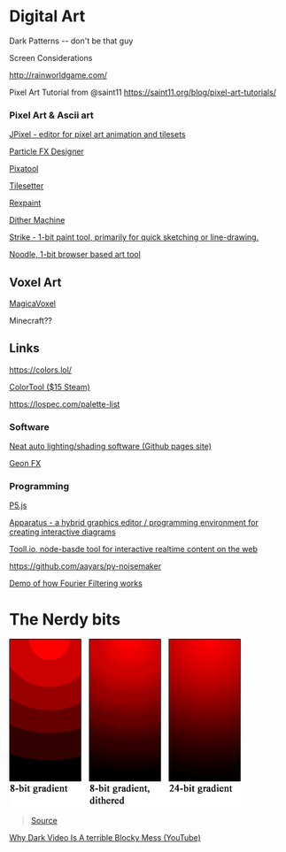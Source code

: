 # Digital Art

Dark Patterns -- don't be that guy

Screen Considerations

http://rainworldgame.com/

Pixel Art Tutorial from @saint11 https://saint11.org/blog/pixel-art-tutorials/

### Pixel Art & Ascii art

[JPixel - editor for pixel art animation and tilesets](https://emad.itch.io/jpixel)

[Particle FX Designer](https://codemanu.itch.io/particle-fx-designer)

[Pixatool](https://kronbits.itch.io/pixatool)

[Tilesetter](https://www.tilesetter.org)

[Rexpaint](https://kyzrati.itch.io/rexpaint)

[Dither Machine](https://lunarlabs.itch.io/dither-machine)

[Strike - 1-bit paint tool, primarily for quick sketching or line-drawing.](https://amorphous.itch.io/strike)

[Noodle, 1-bit browser based art tool](https://github.com/hundredrabbits/Noodle)

## Voxel Art

[MagicaVoxel](https://ephtracy.github.io#ss-carousel_ss)

Minecraft??

## Links

https://colors.lol/

[ColorTool ($15 Steam)](https://store.steampowered.com/app/948220/ColorTool/)

https://lospec.com/palette-list

### Software

[Neat auto lighting/shading software (Github pages site)](https://lllyasviel.github.io/PaintingLight/)

[Geon FX](https://nod.itch.io/geon-fx)

### Programming

[P5.js](https://p5js.org/)

[Apparatus - a hybrid graphics editor / programming environment for creating interactive diagrams](https://github.com/cdglabs/apparatus)

[Tooll.io, node-basde tool for interactive realtime content on the web](http://tooll.io/)

https://github.com/aayars/py-noisemaker

[Demo of how Fourier Filtering works](http://bigwww.epfl.ch/demo/ip/demos/FFT-filtering/)

# The Nerdy bits

![ColorBanding](../media/colorbanding.png)

> [Source](https://en.wikipedia.org/wiki/Colour_banding#/media/File:Colour_banding_example01.png)

[Why Dark Video Is A terrible Blocky Mess (YouTube)](https://www.youtube.com/watch?v=h9j89L8eQQk&ab_channel=TomScott)
